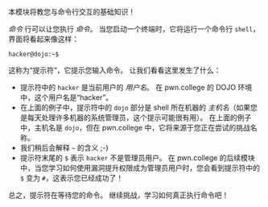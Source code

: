 本模块将教您与命令行交互的基础知识！

_命令_ 行可以让您执行 _命令_。
当您启动一个终端时，它将运行一个命令行 `shell`，界面将看起来像这样：

```console
hacker@dojo:~$
```

这称为“提示符”，它提示您输入命令。
让我们看看这里发生了什么：

- 提示符中的 `hacker` 是当前用户的 _用户名_。
  在 pwn.college 的 DOJO 环境中，这个用户名是“hacker”。
- 在上面的例子中，提示符中的 `dojo` 部分是 shell 所在机器的 _主机名_（如果您是每天处理许多机器的系统管理员，这个提示可能很有用）。
  在上面的例子中，主机名是 `dojo`，但在 pwn.college 中，它将来源于您正在尝试的挑战名称。
- 我们稍后会解释 `~` 的含义 ;-)
- 提示符末尾的 `$` 表示 `hacker` 不是管理员用户。
  在 pwn.college 的后续模块中，当您学习如何使用漏洞提升权限成为管理员用户时，您会看到提示符中的 `$` 变为 `#`，这表示您已经成功了！

总之，提示符在等待您的命令。
继续挑战，学习如何真正执行命令吧！